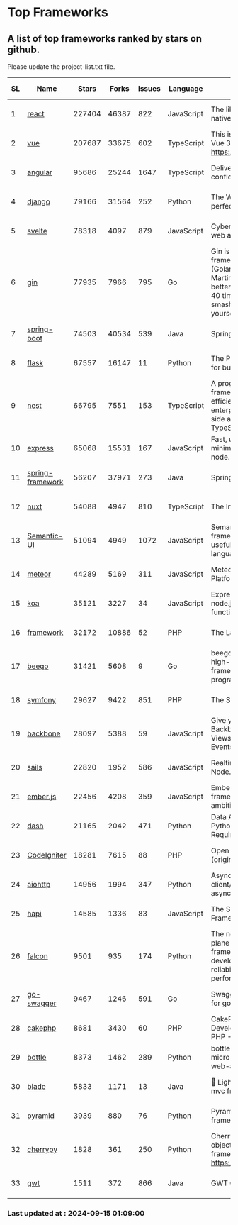 # Top Frameworks
## A list of top frameworks ranked by stars on github.  
Please update the project-list.txt file.

| SL| Name  | Stars| Forks| Issues | Language | Description | Last Commit |
| --| ------| -----| ---- | ------ | -------- | ----------- | ----------- |
| 1 | [react](https://github.com/facebook/react) | 227404 | 46387 | 822 | JavaScript | The library for web and native user interfaces. | 2024-09-14 16:26:01 |
| 2 | [vue](https://github.com/vuejs/vue) | 207687 | 33675 | 602 | TypeScript | This is the repo for Vue 2. For Vue 3, go to https://github.com/vuejs/core | 2024-06-14 12:52:12 |
| 3 | [angular](https://github.com/angular/angular) | 95686 | 25244 | 1647 | TypeScript | Deliver web apps with confidence 🚀 | 2024-09-13 14:09:02 |
| 4 | [django](https://github.com/django/django) | 79166 | 31564 | 252 | Python | The Web framework for perfectionists with deadlines. | 2024-09-13 14:52:07 |
| 5 | [svelte](https://github.com/sveltejs/svelte) | 78318 | 4097 | 879 | JavaScript | Cybernetically enhanced web apps | 2024-09-14 21:19:38 |
| 6 | [gin](https://github.com/gin-gonic/gin) | 77935 | 7966 | 795 | Go | Gin is a HTTP web framework written in Go (Golang). It features a Martini-like API with much better performance -- up to 40 times faster. If you need smashing performance, get yourself some Gin. | 2024-09-15 00:58:59 |
| 7 | [spring-boot](https://github.com/spring-projects/spring-boot) | 74503 | 40534 | 539 | Java | Spring Boot | 2024-09-13 17:52:05 |
| 8 | [flask](https://github.com/pallets/flask) | 67557 | 16147 | 11 | Python | The Python micro framework for building web applications. | 2024-09-01 16:04:14 |
| 9 | [nest](https://github.com/nestjs/nest) | 66795 | 7551 | 153 | TypeScript | A progressive Node.js framework for building efficient, scalable, and enterprise-grade server-side applications with TypeScript/JavaScript 🚀 | 2024-08-30 07:03:38 |
| 10 | [express](https://github.com/expressjs/express) | 65068 | 15531 | 167 | JavaScript | Fast, unopinionated, minimalist web framework for node. | 2024-09-10 04:37:22 |
| 11 | [spring-framework](https://github.com/spring-projects/spring-framework) | 56207 | 37971 | 273 | Java | Spring Framework | 2024-09-13 14:00:38 |
| 12 | [nuxt](https://github.com/nuxt/nuxt) | 54088 | 4947 | 810 | TypeScript | The Intuitive Vue Framework. | 2024-09-14 12:37:45 |
| 13 | [Semantic-UI](https://github.com/Semantic-Org/Semantic-UI) | 51094 | 4949 | 1072 | JavaScript | Semantic is a UI component framework based around useful principles from natural language. | 2023-01-11 17:05:32 |
| 14 | [meteor](https://github.com/meteor/meteor) | 44289 | 5169 | 311 | JavaScript | Meteor, the JavaScript App Platform | 2024-09-12 17:13:56 |
| 15 | [koa](https://github.com/koajs/koa) | 35121 | 3227 | 34 | JavaScript | Expressive middleware for node.js using ES2017 async functions | 2024-08-31 18:23:31 |
| 16 | [framework](https://github.com/laravel/framework) | 32172 | 10886 | 52 | PHP | The Laravel Framework. | 2024-09-13 16:10:44 |
| 17 | [beego](https://github.com/beego/beego) | 31421 | 5608 | 9 | Go | beego is an open-source, high-performance web framework for the Go programming language. | 2024-09-02 06:14:33 |
| 18 | [symfony](https://github.com/symfony/symfony) | 29627 | 9422 | 851 | PHP | The Symfony PHP framework | 2024-09-14 18:18:07 |
| 19 | [backbone](https://github.com/jashkenas/backbone) | 28097 | 5388 | 59 | JavaScript | Give your JS App some Backbone with Models, Views, Collections, and Events | 2024-09-02 12:55:04 |
| 20 | [sails](https://github.com/balderdashy/sails) | 22820 | 1952 | 586 | JavaScript | Realtime MVC Framework for Node.js | 2024-09-12 16:35:48 |
| 21 | [ember.js](https://github.com/emberjs/ember.js) | 22456 | 4208 | 359 | JavaScript | Ember.js - A JavaScript framework for creating ambitious web applications | 2024-09-12 18:30:09 |
| 22 | [dash](https://github.com/plotly/dash) | 21165 | 2042 | 471 | Python | Data Apps & Dashboards for Python. No JavaScript Required. | 2024-09-12 15:44:56 |
| 23 | [CodeIgniter](https://github.com/bcit-ci/CodeIgniter) | 18281 | 7615 | 88 | PHP | Open Source PHP Framework (originally from EllisLab) | 2024-03-20 03:51:42 |
| 24 | [aiohttp](https://github.com/aio-libs/aiohttp) | 14956 | 1994 | 347 | Python | Asynchronous HTTP client/server framework for asyncio and Python | 2024-09-13 20:52:40 |
| 25 | [hapi](https://github.com/hapijs/hapi) | 14585 | 1336 | 83 | JavaScript | The Simple, Secure Framework Developers Trust | 2024-07-04 00:48:01 |
| 26 | [falcon](https://github.com/falconry/falcon) | 9501 | 935 | 174 | Python | The no-magic web data plane API and microservices framework for Python developers, with a focus on reliability, correctness, and performance at scale. | 2024-09-06 09:15:09 |
| 27 | [go-swagger](https://github.com/go-swagger/go-swagger) | 9467 | 1246 | 591 | Go | Swagger 2.0 implementation for go | 2024-05-13 17:21:38 |
| 28 | [cakephp](https://github.com/cakephp/cakephp) | 8681 | 3430 | 60 | PHP | CakePHP: The Rapid Development Framework for PHP - Official Repository | 2024-09-14 09:30:10 |
| 29 | [bottle](https://github.com/bottlepy/bottle) | 8373 | 1462 | 289 | Python | bottle.py is a fast and simple micro-framework for python web-applications. | 2024-09-14 10:51:56 |
| 30 | [blade](https://github.com/lets-blade/blade) | 5833 | 1171 | 13 | Java | :rocket: Lightning fast and elegant mvc framework for Java8 | 2024-06-17 01:05:35 |
| 31 | [pyramid](https://github.com/Pylons/pyramid) | 3939 | 880 | 76 | Python | Pyramid - A Python web framework | 2024-06-10 16:09:42 |
| 32 | [cherrypy](https://github.com/cherrypy/cherrypy) | 1828 | 361 | 250 | Python | CherryPy is a pythonic, object-oriented HTTP framework.      https://cherrypy.dev | 2024-08-31 10:29:14 |
| 33 | [gwt](https://github.com/gwtproject/gwt) | 1511 | 372 | 866 | Java | GWT Open Source Project | 2024-09-12 11:42:19 |

### Last updated at : 2024-09-15 01:09:00
